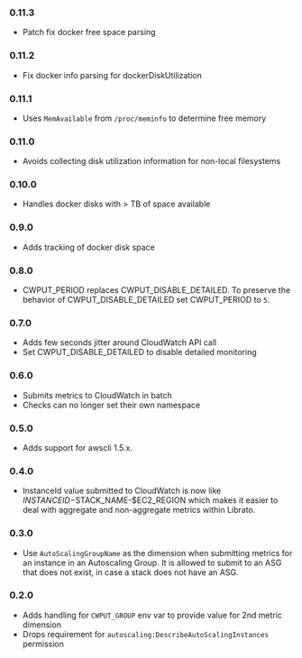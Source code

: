 ### 0.11.3

- Patch fix docker free space parsing

### 0.11.2

- Fix docker info parsing for dockerDiskUtilization

### 0.11.1

- Uses `MemAvailable` from `/proc/meminfo` to determine free memory

### 0.11.0

- Avoids collecting disk utilization information for non-local filesystems

### 0.10.0

- Handles docker disks with > TB of space available

### 0.9.0

- Adds tracking of docker disk space

### 0.8.0

- CWPUT_PERIOD replaces CWPUT_DISABLE_DETAILED. To preserve the behavior of
  CWPUT_DISABLE_DETAILED set CWPUT_PERIOD to `5`.

### 0.7.0

- Adds few seconds jitter around CloudWatch API call
- Set CWPUT_DISABLE_DETAILED to disable detailed monitoring

### 0.6.0

- Submits metrics to CloudWatch in batch
- Checks can no longer set their own namespace

### 0.5.0

- Adds support for awscli 1.5.x.

### 0.4.0

- InstanceId value submitted to CloudWatch is now like
  $INSTANCEID-$STACK_NAME-$EC2_REGION which makes it easier to deal with
  aggregate and non-aggregate metrics within Librato.

### 0.3.0

- Use `AutoScalingGroupName` as the dimension when submitting metrics for an
  instance in an Autoscaling Group.  It is allowed to submit to an ASG that does
  not exist, in case a stack does not have an ASG.

### 0.2.0

- Adds handling for `CWPUT_GROUP` env var to provide value for 2nd metric dimension
- Drops requirement for `autoscaling:DescribeAutoScalingInstances` permission
